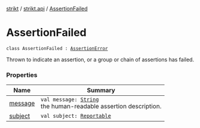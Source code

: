 [strikt](../../index.md) / [strikt.api](../index.md) / [AssertionFailed](./index.md)

# AssertionFailed

`class AssertionFailed : `[`AssertionError`](https://kotlinlang.org/api/latest/jvm/stdlib/kotlin/-assertion-error/index.html)

Thrown to indicate an assertion, or a group or chain of assertions has
failed.

### Properties

| Name | Summary |
|---|---|
| [message](message.md) | `val message: `[`String`](https://kotlinlang.org/api/latest/jvm/stdlib/kotlin/-string/index.html)<br>the human-readable assertion description. |
| [subject](subject.md) | `val subject: `[`Reportable`](../-reportable/index.md) |
